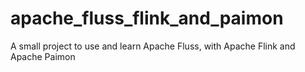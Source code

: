 # apache_fluss_flink_and_paimon
A small project to use and learn Apache Fluss, with Apache Flink and Apache Paimon
